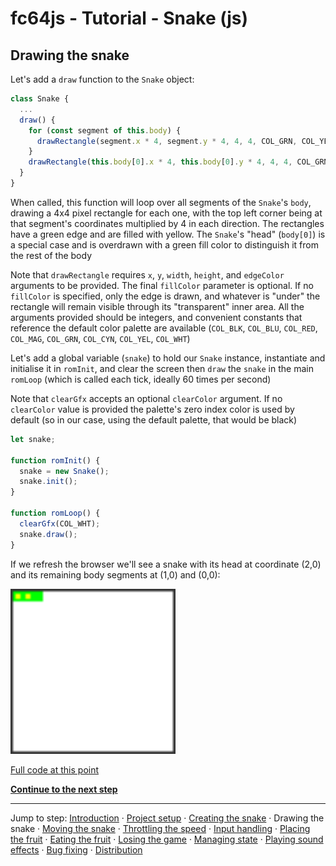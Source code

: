 # fc64js - Tutorial - Snake (js)

## Drawing the snake

Let's add a `draw` function to the `Snake` object:

```js
class Snake {
  ...
  draw() {
    for (const segment of this.body) {
      drawRectangle(segment.x * 4, segment.y * 4, 4, 4, COL_GRN, COL_YEL);
    }
    drawRectangle(this.body[0].x * 4, this.body[0].y * 4, 4, 4, COL_GRN, COL_GRN);
  }
}
```

When called, this function will loop over all segments of the `Snake`'s `body`, drawing a 4x4 pixel rectangle for each one, with the top left corner being at that segment's coordinates multiplied by 4 in each direction. The rectangles have a green edge and are filled with yellow. The `Snake`'s "head" (`body[0]`) is a special case and is overdrawn with a green fill color to distinguish it from the rest of the body

Note that `drawRectangle` requires `x`, `y`, `width`, `height`, and `edgeColor` arguments to be provided. The final `fillColor` parameter is optional. If no `fillColor` is specified, only the edge is drawn, and whatever is "under" the rectangle will remain visible through its "transparent" inner area. All the arguments provided should be integers, and convenient constants that reference the default color palette are available (`COL_BLK`, `COL_BLU`, `COL_RED`, `COL_MAG`, `COL_GRN`, `COL_CYN`, `COL_YEL`, `COL_WHT`)

Let's add a global variable (`snake`) to hold our `Snake` instance, instantiate and initialise it in `romInit`, and clear the screen then `draw` the `snake` in the main `romLoop` (which is called each tick, ideally 60 times per second)

Note that `clearGfx` accepts an optional `clearColor` argument. If no `clearColor` value is provided the palette's zero index color is used by default (so in our case, using the default palette, that would be black)

```js
let snake;

function romInit() {
  snake = new Snake();
  snake.init();
}

function romLoop() {
  clearGfx(COL_WHT);
  snake.draw();
}
```

If we refresh the browser we'll see a snake with its head at coordinate (2,0) and its remaining body segments at (1,0) and (0,0):

<img src="images/2-draw-snake.png" width="264"/>

[Full code at this point](versions/v03.html)

[**Continue to the next step**](04.md)

---

Jump to step: [Introduction](readme.md) · [Project setup](01.md) · [Creating the snake](02.md) · Drawing the snake · [Moving the snake](04.md) · [Throttling the speed](05.md) · [Input handling](06.md) · [Placing the fruit](07.md) · [Eating the fruit](08.md) · [Losing the game](09.md) · [Managing state](10.md) · [Playing sound effects](11.md) · [Bug fixing](12.md) · [Distribution](13.md)

